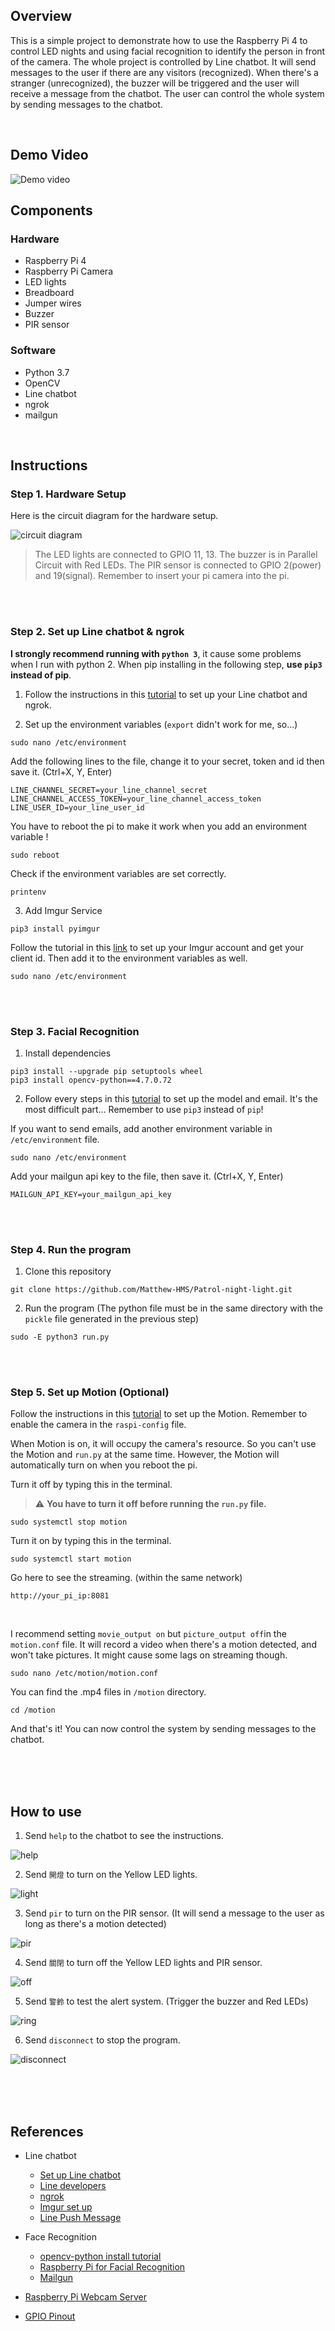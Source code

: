 ## Overview

This is a simple project to demonstrate how to use the Raspberry Pi 4 to control LED nights and using facial recognition to identify the person in front of the camera. The whole project is controlled by Line chatbot. It will send messages to the user if there are any visitors (recognized). When there's a stranger (unrecognized), the buzzer will be triggered and the user will receive a message from the chatbot. The user can control the whole system by sending messages to the chatbot.

<br>

## Demo Video

![Demo video]()

## Components
### Hardware

- Raspberry Pi 4
- Raspberry Pi Camera
- LED lights
- Breadboard
- Jumper wires
- Buzzer
- PIR sensor


### Software

- Python 3.7
- OpenCV
- Line chatbot
- ngrok
- mailgun

<br>

## Instructions

### Step 1. Hardware Setup

Here is the circuit diagram for the hardware setup.

![circuit diagram](https://github.com/Matthew-HMS/Patrol-night-light/blob/main/readme_img/circuit.png)

> The LED lights are connected to GPIO 11, 13. The buzzer is in Parallel Circuit with Red LEDs. The PIR sensor is connected to GPIO 2(power) and 19(signal). Remember to insert your pi camera into the pi.

\
<br>

### Step 2. Set up Line chatbot & ngrok

**I strongly recommend running with `python 3`**, it cause some problems when I run with python 2. When pip installing in the following step, **use `pip3` instead of pip**.

1. Follow the instructions in this [tutorial](https://hackmd.io/@Xiugapurin/S1siaZwht) to set up your Line chatbot and ngrok.

2. Set up the environment variables (`export` didn't work for me, so...)
```shell
sudo nano /etc/environment
```
Add the following lines to the file, change it to your secret, token and id then save it. (Ctrl+X, Y, Enter)
```shell
LINE_CHANNEL_SECRET=your_line_channel_secret
LINE_CHANNEL_ACCESS_TOKEN=your_line_channel_access_token
LINE_USER_ID=your_line_user_id
```
You have to reboot the pi to make it work when you add an environment variable !
```shell
sudo reboot
```
Check if the environment variables are set correctly.
```shell
printenv
```  

3. Add Imgur Service
```shell
pip3 install pyimgur
```
Follow the tutorial in this [link](https://ithelp.ithome.com.tw/articles/10241006) to set up your Imgur account and get your client id. Then add it to the environment variables as well.
```shell
sudo nano /etc/environment
```


\
<br>

### Step 3. Facial Recognition

1. Install dependencies
```shell
pip3 install --upgrade pip setuptools wheel
pip3 install opencv-python==4.7.0.72
```

2. Follow every steps in this [tutorial](https://www.tomshardware.com/how-to/raspberry-pi-facial-recognition#:~:text=Part%201%3A%20Install%20Dependencies%20for%20Raspberry%20Pi%20Facial,5.%20Install%20face_recognition.%20...%206%206.%20Install%20imutils) to set up the model and email. It's the most difficult part... Remember to use `pip3` instead of `pip`! 

If you want to send emails, add another environment variable in `/etc/environment` file.
```shell
sudo nano /etc/environment
```
Add your mailgun api key to the file, then save it. (Ctrl+X, Y, Enter)
```shell
MAILGUN_API_KEY=your_mailgun_api_key
```

\
<br>

### Step 4. Run the program

1. Clone this repository
```shell
git clone https://github.com/Matthew-HMS/Patrol-night-light.git
```

2. Run the program (The python file must be in the same directory with the `pickle` file generated in the previous step)
```shell
sudo -E python3 run.py
```

\
<br>

### Step 5. Set up Motion (Optional)

Follow the instructions in this [tutorial](https://pimylifeup.com/raspberry-pi-webcam-server/) to set up the Motion. Remember to enable the camera in the `raspi-config` file.

When Motion is on, it will occupy the camera's resource. So you can't use the Motion and `run.py` at the same time. However, the Motion will automatically turn on when you reboot the pi.

Turn it off by typing this in the terminal.
>⚠️ **You have to turn it off before running the `run.py` file.**
```shell
sudo systemctl stop motion
```

Turn it on by typing this in the terminal.
```shell
sudo systemctl start motion
```
Go here to see the streaming. (within the same network)
```shell
http://your_pi_ip:8081
```

<br>

I recommend setting `movie_output on` but `picture_output off`in the `motion.conf` file. It will record a video when there's a motion detected, and won't take pictures. It might cause some lags on streaming though.
```shell
sudo nano /etc/motion/motion.conf
```
You can find the .mp4 files in `/motion` directory.
```shell
cd /motion
```
And that's it! You can now control the system by sending messages to the chatbot.

\
\
<br>

## How to use

1. Send `help` to the chatbot to see the instructions.

![help](https://github.com/Matthew-HMS/Patrol-night-light/blob/main/readme_img/help.png)

2. Send `開燈` to turn on the Yellow LED lights.

![light](https://github.com/Matthew-HMS/Patrol-night-light/blob/main/readme_img/light.png)

3. Send `pir` to turn on the PIR sensor. (It will send a message to the user as long as there's a motion detected) 

![pir](https://github.com/Matthew-HMS/Patrol-night-light/blob/main/readme_img/pir.png)

4. Send `關閉` to turn off the Yellow LED lights and PIR sensor.

![off](https://github.com/Matthew-HMS/Patrol-night-light/blob/main/readme_img/stop.png)

5. Send `警鈴` to test the alert system. (Trigger the buzzer and Red LEDs)

![ring](https://github.com/Matthew-HMS/Patrol-night-light/blob/main/readme_img/ring.png)

6. Send `disconnect` to stop the program.

![disconnect](https://github.com/Matthew-HMS/Patrol-night-light/blob/main/readme_img/disconnect.png)

\
\
<br>

## References

- Line chatbot
    - [Set up Line chatbot](https://hackmd.io/@Xiugapurin/S1siaZwht)
    - [Line developers](https://developers.line.biz/en/)
    - [ngrok](https://ngrok.com/)
    - [Imgur set up](https://ithelp.ithome.com.tw/articles/10241006)
    - [Line Push Message](https://ithelp.ithome.com.tw/articles/10337875)

- Face Recognition
    - [opencv-python install tutorial](https://raspberrytips.com/install-opencv-on-raspberry-pi/)
    - [Raspberry Pi for Facial Recognition](https://www.tomshardware.com/how-to/raspberry-pi-facial-recognition#:~:text=Part%201%3A%20Install%20Dependencies%20for%20Raspberry%20Pi%20Facial,5.%20Install%20face_recognition.%20...%206%206.%20Install%20imutils)
    - [Mailgun](https://www.mailgun.com/)

- [Raspberry Pi Webcam Server](https://pimylifeup.com/raspberry-pi-webcam-server/)

- [GPIO Pinout](https://pinout.xyz/)


